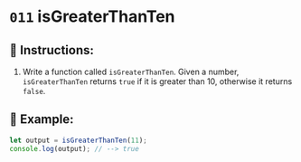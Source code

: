 # `011` isGreaterThanTen

## 📝 Instructions: 

1. Write a function called `isGreaterThanTen`. Given a number, `isGreaterThanTen` returns `true` if it is greater than 10, otherwise it returns `false`.

## 📎 Example:

```Javascript
let output = isGreaterThanTen(11);
console.log(output); // --> true
```
